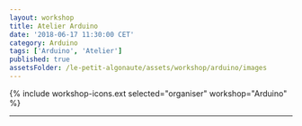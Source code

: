 ```yaml
---
layout: workshop
title: Atelier Arduino
date: '2018-06-17 11:30:00 CET'
category: Arduino
tags: ['Arduino', 'Atelier']
published: true
assetsFolder: /le-petit-algonaute/assets/workshop/arduino/images
---
```


{% include workshop-icons.ext selected="organiser" workshop="Arduino" %}

---
<!--
### Comment préparer un atelier ?

Le site de Thymio [Thymio®](https://www.thymio.org/home-fr:home) est assez bien documenté et présente des exemples d'ateliers.

Ces robots sont destinés à des enfants jeunes. Il faut prévoir des activités de 30 minutes environ et chenger d'activité si besoin.

Les questions pratiques
- un mentor par groupe de 4, plus si vous pouvez au début quand les enfants ne maîtrisent pas encore. Il n'est pas nécessaire d'avoir une connaissance approfondie de la programmation ou de la robotique. Il faut connaître un peu le produit et avoir des idées d'animation
- un Thymio, un ordinateur par groupe si on veut programmer, des rallonges
- un espace assez grand avec une table par groupe et beaucoup d'espace au sol dans la salle ou proche pour les déplacements des robots
- n'oubliez pas les questions d'assurance propres à tous les ateliers en dehors du contexte scolaire
- il faut recharger les robots avant les ateliers. Le cable usb est fourni dans le pack.

---

### Les questions pratiques

- un mentor par groupe de 2. Il n'est pas nécessaire d'avoir une connaissance approfondie de la programmation ou de la robotique. En revanche, un peu de pratique du Thymio est nécessaire.
- un kit Thymio et un ordinateur par groupe, des rallonges
- un espace assez grand avec une table par groupe et beaucoup d'espace au sol dans la salle ou proche pour les déplacements des robots
- n'oubliez pas les questions d'assurance propres à tous les ateliers en dehors du contexte scolaire
- rechargez les robots avant la session

---

### Trouver des idées et des exemples de projets

- [Rebrickable, un site de partage de modèles](https://rebrickable.com/)

-->

